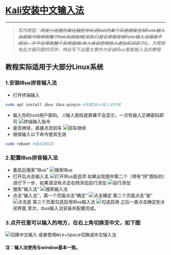 # <u>Kali安装中文输入法</u>
***
> *写作原因：~~网安小组里的某位聂姓学长说Kali的某个系统框架会和Fcitx输入法框架冲突导致整个Kali系统崩掉[实际只是会导致安装Fcitx输入法框架不成功，并不会导致整个系统崩掉(本人亲自使用他人虚拟机试验了)]~~，为帮助有此方面问题的同学，特此写下这篇文章作为安装IBus智能输入法的教程*

## 教程实际适用于大部分Linux系统

### 1.安装IBus拼音输入法
  - 打开终端输入 
  ```bash
  sudo apt install ibus ibus-pinyin #构建IBus输入法环境`
  ```
  - 输入你的root用户密码。 //输入密码是屏幕不会显示，一次性输入正确密码即可
  ![终端输入指令](https://gitee.com/zuohenlin/picture/raw/master/img/202409211843398.png)
  - 是否继续，直接点击回车
  ![回车继续](https://gitee.com/zuohenlin/picture/raw/master/img/202409211841827.png)
  - 继续输入以下命令使其生效
 ```bash
 sudo reboot #重启虚拟机
 ```

### 2.配置IBus拼音输入法
  - 重启后搜索“IBus”
  ![搜索IBus](https://gitee.com/zuohenlin/picture/raw/master/img/202409211856340.png)
  - 打开后点击输入法
  ![打开IBus首选项](https://gitee.com/zuohenlin/picture/raw/master/img/202409211858928.png)
  如果出现图中第二个（带有“拼”图标的）进行下一步，如果请没有点击右侧添加自行添加
  ![自行添加](https://gitee.com/zuohenlin/picture/raw/master/img/202409211900859.png)
  - 搜索“输入法”
  ![搜索输入法](https://gitee.com/zuohenlin/picture/raw/master/img/202409211902289.png)
  - 点击“输入法”，第一个页面点击“确定”
  ![点击确定](https://gitee.com/zuohenlin/picture/raw/master/img/202409211903048.png)
  第二个页面点击“是”
  ![点击是](https://gitee.com/zuohenlin/picture/raw/master/img/202409211904920.png)
  第三个页面勾选启用IBus输入法
  ![勾选启用](https://gitee.com/zuohenlin/picture/raw/master/img/202409211906028.png)
  之后一直点击确定到关闭界面
至次，ibus输入法安装并配置完成。

### 3.点开任意可以输入的地方，在右上角切换至中文，如下图
![切换中文输入](https://gitee.com/zuohenlin/picture/raw/master/img/202409211909271.png)
或者使用<kbd>Win</kbd>+<kbd>Space</kbd>切换成中文输入法
#### 注：输入法使用与window基本一致。
